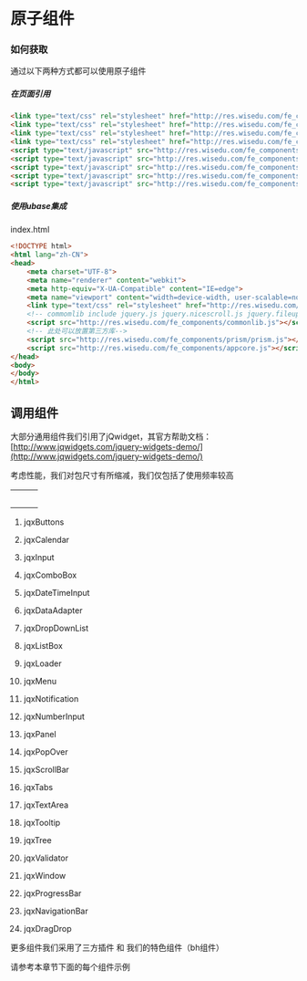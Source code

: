 # 原子组件

### 如何获取

通过以下两种方式都可以使用原子组件

##### 在页面引用

```html
<link type="text/css" rel="stylesheet" href="http://res.wisedu.com/fe_components/iconfont/iconfont.css">
<link type="text/css" rel="stylesheet" href="http://res.wisedu.com/fe_components/iconfont_2.0/iconfont.css">
<link type="text/css" rel="stylesheet" href="http://res.wisedu.com/fe_components/jqwidget/blue/bh.min.css">
<link type="text/css" rel="stylesheet" href="http://res.wisedu.com/fe_components/jqwidget/blue/bh-scenes.min.css">
<script type="text/javascript" src="http://res.wisedu.com/fe_components/bh_utils.js"></script>
<script type="text/javascript" src="http://res.wisedu.com/fe_components/jqwidget/jqxwidget.min.js"></script>
<script type="text/javascript" src="http://res.wisedu.com/fe_components/bhtc/moment/min/moment-with-locales.min.js"></script>
<script type="text/javascript" src="http://res.wisedu.com/fe_components/bh.min.js"></script>
<script type="text/javascript" src="http://res.wisedu.com/fe_components/emap.js"></script>
```

##### 使用ubase集成

index.html

```html
<!DOCTYPE html>
<html lang="zh-CN">
<head>
    <meta charset="UTF-8">
    <meta name="renderer" content="webkit">
    <meta http-equiv="X-UA-Compatible" content="IE=edge">
    <meta name="viewport" content="width=device-width, user-scalable=no, initial-scale=1.0, maximum-scale=1.0, minimum-scale=1.0">
    <link type="text/css" rel="stylesheet" href="http://res.wisedu.com/fe_components/prism/prism.css">
    <!-- commomlib include jquery.js jquery.nicescroll.js jquery.fileupload.js director.min.js hogan.min.js lodash.min.js globalize.js-->
    <script src="http://res.wisedu.com/fe_components/commonlib.js"></script>
    <!-- 此处可以放置第三方库-->
    <script src="http://res.wisedu.com/fe_components/prism/prism.js"></script>
    <script src="http://res.wisedu.com/fe_components/appcore.js"></script>
</head>
<body>
</body>
</html>
```

## 调用组件

大部分通用组件我们引用了jQwidget，其官方帮助文档：[http://www.jqwidgets.com/jquery-widgets-demo/](http://www.jqwidgets.com/jquery-widgets-demo/)

考虑性能，我们对包尺寸有所缩减，我们仅包括了使用频率较高

|  |  |  |
| :--- | :--- | :--- |
|  |  |  |
|  |  |  |
|  |  |  |
|  |  |  |
|  |  |  |

1. jqxButtons

2. jqxCalendar

3. jqxInput

4. jqxComboBox

5. jqxDateTimeInput

6. jqxDataAdapter

7. jqxDropDownList

8. jqxListBox

9. jqxLoader

10. jqxMenu

11. jqxNotification

12. jqxNumberInput

13. jqxPanel

14. jqxPopOver

15. jqxScrollBar

16. jqxTabs

17. jqxTextArea

18. jqxTooltip

19. jqxTree

20. jqxValidator

21. jqxWindow

22. jqxProgressBar

23. jqxNavigationBar

24. jqxDragDrop

更多组件我们采用了三方插件 和 我们的特色组件（bh组件）

请参考本章节下面的每个组件示例

